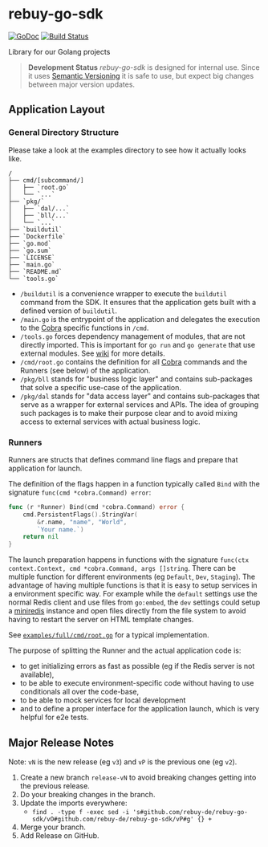 # rebuy-go-sdk

[![GoDoc](https://godoc.org/github.com/rebuy-de/rebuy-go-sdk?status.svg)](https://godoc.org/github.com/rebuy-de/rebuy-go-sdk) [![Build Status](https://travis-ci.org/rebuy-de/rebuy-go-sdk.svg?branch=master)](https://travis-ci.org/rebuy-de/rebuy-go-sdk)

Library for our Golang projects

> **Development Status** *rebuy-go-sdk* is designed for internal use. Since it
> uses [Semantic Versioning](https://semver.org/) it is safe to use, but expect
> big changes between major version updates.


## Application Layout

### General Directory Structure

Please take a look at the examples directory to see how it actually looks like.

```
/
├── cmd/[subcommand/]
│   ├── `root.go`
│   └── `...`
├── `pkg/`
│   ├── `dal/...`
│   ├── `bll/...`
│   └── `...`
├── `buildutil`
├── `Dockerfile`
├── `go.mod`
├── `go.sum`
├── `LICENSE`
├── `main.go`
├── `README.md`
└── `tools.go`
```

* `/buildutil` is a convenience wrapper to execute the `buildutil` command
  from the SDK. It ensures that the application gets built with a defined
  version of `buildutil`.
* `/main.go` is the entrypoint of the application and delegates the execution
  to the [Cobra][Cobra] specific functions in `/cmd`.
* `/tools.go` forces dependency management of modules, that are not directly
  imported. This is important for `go run` and `go generate` that use external
  modules. See [wiki][tools-wiki] for more details.
* `/cmd/root.go` contains the definition for all [Cobra][Cobra] commands and
  the Runners (see below) of the application.
* `/pkg/bll` stands for "business logic layer" and contains sub-packages that
  solve a specific use-case of the application.
* `/pkg/dal` stands for "data access layer" and contains sub-packages that
  serve as a wrapper for external services and APIs. The idea of grouping such
  packages is to make their purpose clear and to avoid mixing access to
  external services with actual business logic.

[Cobra]: https://github.com/spf13/cobra
[tools-wiki]: https://github.com/golang/go/wiki/Modules#how-can-i-track-tool-dependencies-for-a-module


### Runners

Runners are structs that defines command line flags and prepare that application for launch.

The definition of the flags happen in a function typically called `Bind` with
the signature `func(cmd *cobra.Command) error`:

```go
func (r *Runner) Bind(cmd *cobra.Command) error {
	cmd.PersistentFlags().StringVar(
		&r.name, "name", "World",
		`Your name.`)
	return nil
}
```

The launch preparation happens in functions with the signature `func(ctx
context.Context, cmd *cobra.Command, args []string`. There can be multiple
function for different environments (eg `Default`, `Dev`, `Staging`). The
advantage of having multiple functions is that it is easy to setup services in
a environment specific way. For example while the `default` settings use the
normal Redis client and use files from `go:embed`, the `dev` settings could
setup a [miniredis][miniredis] instance and open files directly from the file
system to avoid having to restart the server on HTML template changes.

See [`examples/full/cmd/root.go`][full-example-root] for a typical
implementation.

[full-example-root]: https://github.com/rebuy-de/rebuy-go-sdk/blob/master/examples/full/cmd/root.go
[miniredis]: https://github.com/alicebob/miniredis

The purpose of splitting the Runner and the actual application code is:

* to get initializing errors as fast as possible (eg if the Redis server is not available),
* to be able to execute environment-specific code without having to use conditionals all over the code-base,
* to be able to mock services for local development
* and to define a proper interface for the application launch, which is very helpful for e2e tests.


## Major Release Notes

Note: `vN` is the new release (eg `v3`) and `vP` is the previous one (eg `v2`).

1. Create a new branch `release-vN` to avoid breaking changes getting into the previous release.
2. Do your breaking changes in the branch.
3. Update the imports everywhere:
   * `find . -type f -exec sed -i 's#github.com/rebuy-de/rebuy-go-sdk/vO#github.com/rebuy-de/rebuy-go-sdk/vP#g' {} +`
4. Merge your branch.
5. Add Release on GitHub.
